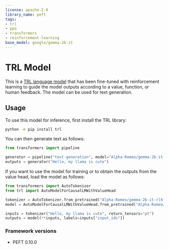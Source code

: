```yaml
---
license: apache-2.0
library_name: peft
tags:
- trl
- ppo
- transformers
- reinforcement-learning
base_model: google/gemma-2b-it
---
```


# TRL Model

This is a [TRL language model](https://github.com/huggingface/trl) that has been fine-tuned with reinforcement learning to
 guide the model outputs according to a value, function, or human feedback. The model can be used for text generation.

## Usage

To use this model for inference, first install the TRL library:

```bash
python -m pip install trl
```

You can then generate text as follows:

```python
from transformers import pipeline

generator = pipeline("text-generation", model="Alpha-Romeo/gemma-2b-it-rlhf-kociemba")
outputs = generator("Hello, my llama is cute")
```

If you want to use the model for training or to obtain the outputs from the value head, load the model as follows:

```python
from transformers import AutoTokenizer
from trl import AutoModelForCausalLMWithValueHead

tokenizer = AutoTokenizer.from_pretrained("Alpha-Romeo/gemma-2b-it-rlhf-kociemba")
model = AutoModelForCausalLMWithValueHead.from_pretrained("Alpha-Romeo/gemma-2b-it-rlhf-kociemba")

inputs = tokenizer("Hello, my llama is cute", return_tensors="pt")
outputs = model(**inputs, labels=inputs["input_ids"])
```
### Framework versions

- PEFT 0.10.0